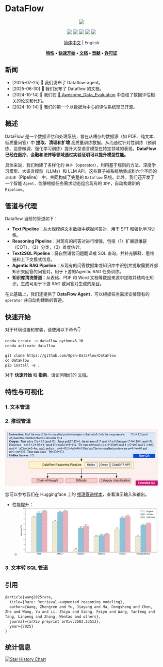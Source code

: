 # DataFlow

<div align="center">
  <img src="./static/images/Face.png">

[![](https://img.shields.io/github/license/Open-DataFlow/DataFlow)](https://github.com/Open-DataFlow/DataFlow/blob/main/LICENSE)
[![](https://img.shields.io/github/stars/Open-DataFlow/DataFlow?style=social)](https://github.com/Open-DataFlow/DataFlow)
[![](https://img.shields.io/github/issues-raw/Open-DataFlow/DataFlow)](https://github.com/Open-DataFlow/DataFlow/issues)
[![](https://img.shields.io/github/last-commit/Open-DataFlow/DataFlow)](https://github.com/Open-DataFlow/Data/Flowcommits/main/)
[![](https://img.shields.io/github/contributors/Open-DataFlow/DataFlow)](https://github.com/Open-DataFlow/DataFlow/graphs/contributors)

[简体中文](./README.zh-CN.md) | English

**[特性](#特性) • [快速开始](#快速开始) • [文档](https://open-dataflow.github.io/DataFlow-Doc/) • [贡献](#贡献) • [许可证](#许可证)**

</div>

## 新闻
- [2025-07-25] 🎉 我们发布了 Dataflow-agent。
- [2025-06-30] 🎉 我们发布了 Dataflow 的文档。
- [2024-10-14] 🎉 我们在 [👋 Awesome_Data_Evaluation](./Awesome_Data_Evaluation.md) 中总结了数据评估相关的论文和代码。
- [2024-10-14] 🎉 我们的第一个以数据为中心的评估系统现已开源。

## 概述
DataFlow 是一个数据评估和处理系统，旨在从嘈杂的数据源（如 PDF、纯文本、低质量问答）中 **提取、清理和扩增** 高质量训练数据，从而通过针对性训练（预训练、监督微调、强化学习训练）提升大型语言模型在特定领域的表现。**DataFlow 已经在医疗、金融和法律等领域通过实验证明可以提升模型性能。**

具体来说，我们构建了多样化的 `算子`（operator），利用基于规则的方法、深度学习模型、大语言模型（LLMs）和 LLM API。这些算子被系统地集成到六个不同的 `流水线`（Pipeline） 中，共同构成了完整的 `Dataflow` 系统。此外，我们还开发了一个智能 `Agent`，能够根据任务需求动态组合现有的 `算子`，自动构建新的 `Pipeline`。

## 管道与代理
Dataflow 当前的管道如下：
- **Text Pipeline**：从大规模纯文本数据中挖掘问答对，用于 SFT 和强化学习训练。
- **Reasoning Pipeline**：对现有的问答对进行增强，包括（1）扩展思维链（COT），（2）分类，（3）难度估计。
- **Text2SQL Pipeline**：将自然语言问题翻译成 SQL 查询，并补充解释、思维链和上下文模式信息。
- **Agentic RAG Pipeline**：从现有的问答数据集或知识库中识别并提取需要外部知识来回答的问答对，用于下游的Agentic RAG 任务训练。
- **知识库清洗管道**：从表格、PDF 和 Word 文档等数据来源中提取并结构化知识，生成可用于下游 RAG 或问答对生成的条目。

在此基础上，我们还提供了 **DataFlow Agent**，可以根据任务需求安排现有的 `operator` 并自动构建新的管道。

## 快速开始
对于环境设置和安装，请使用以下命令👇

```shell
conda create -n dataflow python=3.10
conda activate dataflow

git clone https://github.com/Open-DataFlow/DataFlow
cd DataFlow
pip install -e .
```

对于 **快速开始** 和 **指南**，请访问我们的 [文档](https://open-dataflow.github.io/DataFlow-Doc/)。

## 特性与可视化

### 1. 文本管道

### 2. 推理管道
![](./static/images/demo_reasoning.png)

您可以参考我们在 Huggingface 上的 [推理管道样本](https://huggingface.co/datasets/Open-Dataflow/dataflow-demo-Reasonning/)，查看演示输入和输出。

- 性能提升：
  - ![](./static/images/reasoning_performance.png)

### 3. 文本转 SQL 管道

## 引用
```plaintext
@article{wang2025rare,
  title={Rare: Retrieval-augmented reasoning modeling},
  author={Wang, Zhengren and Yu, Jiayang and Ma, Dongsheng and Chen, Zhe and Wang, Yu and Li, Zhiyu and Xiong, Feiyu and Wang, Yanfeng and Tang, Linpeng and Zhang, Wentao and others},
  journal={arXiv preprint arXiv:2503.23513},
  year={2025}
}
```

## 统计信息
<a href="https://star-history.com/#Open-DataFlow/DataFlow&Date">
 <picture>
   <source media="(prefers-color-scheme: dark)" srcset="https://api.star-history.com/svg?repos=Open-DataFlow/DataFlow&type=Date&theme=dark" />
   <source media="(prefers-color-scheme: light)" srcset="https://api.star-history.com/svg?repos=Open-DataFlow/DataFlow&type=Date" />
   <img alt="Star History Chart" src="https://api.star-history.com/svg?repos=Open-DataFlow/DataFlow&type=Date" />
 </picture>
</a>
